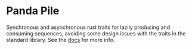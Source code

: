 # Panda Pile

Synchronous and asynchronous rust traits for lazily producing and consuming sequences, avoiding some design issues with the traits in the standard library. See the [docs](https://docs.rs/panda_pile/) for more info.
